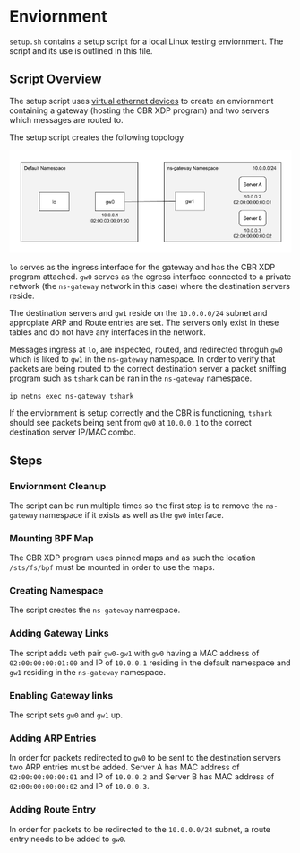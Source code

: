# Enviornment

`setup.sh` contains a setup script for a local Linux testing enviornment. The script and its use is outlined in this file.

## Script Overview

The setup script uses [virtual ethernet devices](http://man7.org/linux/man-pages/man4/veth.4.html) to create an enviornment containing a gateway (hosting the CBR XDP program) and two servers which messages are routed to.

The setup script creates the following topology

![Topology](topology.png)

`lo` serves as the ingress interface for the gateway and has the CBR XDP program attached. `gw0` serves as the egress interface connected to a private network (the `ns-gateway` network in this case) where the destination servers reside.

The destination servers and `gw1` reside on the `10.0.0.0/24` subnet and appropiate ARP and Route entries are set. The servers only exist in these tables and do not have any interfaces in the network.

Messages ingress at `lo`, are inspected, routed, and redirected throguh `gw0` which is liked to `gw1` in the `ns-gateway` namespace. In order to verify that packets are being routed to the correct destination server a packet sniffing program such as `tshark` can be ran in the `ns-gateway` namespace.

`ip netns exec ns-gateway tshark`

If the enviornment is setup correctly and the CBR is functioning, `tshark` should see packets being sent from `gw0` at `10.0.0.1` to the correct destination server IP/MAC combo.

## Steps

### Enviornment Cleanup

The script can be run multiple times so the first step is to remove the `ns-gateway` namespace if it exists as well as the `gw0` interface.

### Mounting BPF Map

The CBR XDP program uses pinned maps and as such the location `/sts/fs/bpf` must be mounted in order to use the maps.

### Creating Namespace

The script creates the `ns-gateway` namespace.

### Adding Gateway Links

The script adds veth pair `gw0-gw1` with `gw0` having a MAC address of `02:00:00:00:01:00` and IP of `10.0.0.1` residing in the default namespace and `gw1` residing in the `ns-gateway` namespace.

### Enabling Gateway links

The script sets `gw0` and `gw1` up.

### Adding ARP Entries

In order for packets redirected to `gw0` to be sent to the destination servers two ARP entries must be added. Server A has MAC address of `02:00:00:00:00:01` and IP of `10.0.0.2` and Server B has MAC address of `02:00:00:00:00:02` and IP of `10.0.0.3`.

### Adding Route Entry

In order for packets to be redirected to the `10.0.0.0/24` subnet, a route entry needs to be added to `gw0`.